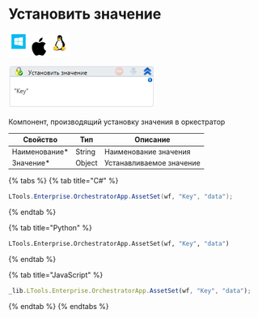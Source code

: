 # Установить значение

![](<../../../../.gitbook/assets/image (100) (1) (257).png>)

![](<../../../../.gitbook/assets/image (305).png>)

Компонент, производящий установку значения в оркестратор

| Свойство       | Тип    | Описание                 |
| -------------- | ------ | ------------------------ |
| Наименование\* | String | Наименование значения    |
| Значение\*     | Object | Устанавливаемое значение |

{% tabs %}
{% tab title="C#" %}
```csharp
LTools.Enterprise.OrchestratorApp.AssetSet(wf, "Key", "data");
```
{% endtab %}

{% tab title="Python" %}
```python
LTools.Enterprise.OrchestratorApp.AssetSet(wf, "Key", "data")
```
{% endtab %}

{% tab title="JavaScript" %}
```javascript
_lib.LTools.Enterprise.OrchestratorApp.AssetSet(wf, "Key", "data");
```
{% endtab %}
{% endtabs %}
